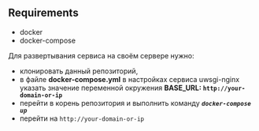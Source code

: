 ## Requirements
 - docker 
 - docker-compose
 
 Для развертывания сервиса на своём сервере нужно:
   - клонировать данный репозиторий, 
   - в файле **docker-compose.yml** в настройках сервиса uwsgi-nginx указать значение переменной окружения
 **BASE_URL: `http://your-domain-or-ip`**
   - перейти в корень репозитория и выполнить команду
   ***```docker-compose up```***
   - перейти на `http://your-domain-or-ip`
   
 